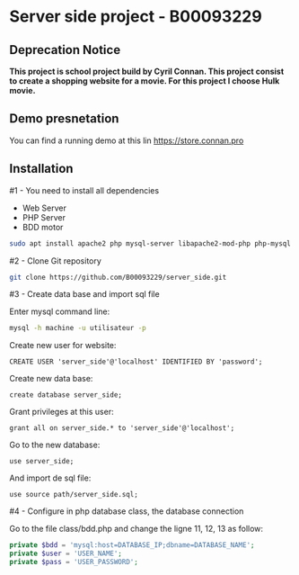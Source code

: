 # Server side project - B00093229

## Deprecation Notice

**This project is school project build by Cyril Connan. This project consist to create a shopping website for a movie. For this project I choose Hulk movie.**

## Demo presnetation

You can find a running demo at this lin https://store.connan.pro
 
## Installation

 \#1 - You need to install all dependencies  

- Web Server
- PHP Server
- BDD motor

````bash
sudo apt install apache2 php mysql-server libapache2-mod-php php-mysql
````

\#2 - Clone Git repository 

````bash
git clone https://github.com/B00093229/server_side.git
````

\#3 - Create data base and import sql file

Enter mysql command line:
````bash
mysql -h machine -u utilisateur -p
````

Create new user for website:
````mysql
CREATE USER 'server_side'@'localhost' IDENTIFIED BY 'password';
````
Create new data base:
````mysql
create database server_side;
````

Grant privileges at this user:
````mysql
grant all on server_side.* to 'server_side'@'localhost';
````

Go to the new database:
````mysql
use server_side;
````

And import de sql file:
````mysql
use source path/server_side.sql;
````

\#4 - Configure in php database class, the database connection

Go to the file class/bdd.php and change the ligne 11, 12, 13 as follow:
````php
private $bdd = 'mysql:host=DATABASE_IP;dbname=DATABASE_NAME';
private $user = 'USER_NAME';
private $pass = 'USER_PASSWORD';
````

